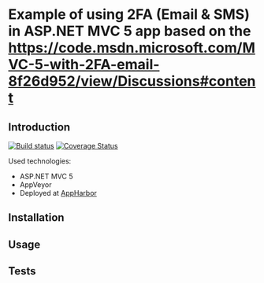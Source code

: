 ﻿# Example of using 2FA (Email & SMS) in ASP.NET MVC 5 app based on the <https://code.msdn.microsoft.com/MVC-5-with-2FA-email-8f26d952/view/Discussions#content>

## Introduction

[![Build status](https://ci.appveyor.com/api/projects/status/f19ro29u3jujv1o9?svg=true)](https://ci.appveyor.com/project/osya/mvc5-2fa) [![Coverage Status](https://coveralls.io/repos/github/osya/MVC5_2FA/badge.svg?branch=master)](https://coveralls.io/github/osya/MVC5_2FA?branch=master)

Used technologies:

- ASP.NET MVC 5
- AppVeyor
- Deployed at [AppHarbor](http://mvc52fa.apphb.com/)

## Installation

## Usage

## Tests
